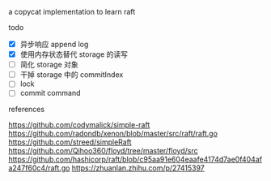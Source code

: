 a copycat implementation to learn raft

todo

- [x] 异步响应 append log
- [x] 使用内存状态替代 storage 的读写
- [ ] 简化 storage 对象
- [ ] 干掉 storage 中的 commitIndex
- [ ] lock
- [ ] commit command

references

https://github.com/codymalick/simple-raft
https://github.com/radondb/xenon/blob/master/src/raft/raft.go
https://github.com/streed/simpleRaft
https://github.com/Qihoo360/floyd/tree/master/floyd/src
https://github.com/hashicorp/raft/blob/c95aa91e604eaafe4174d7ae0f404afa247f60c4/raft.go
https://zhuanlan.zhihu.com/p/27415397
